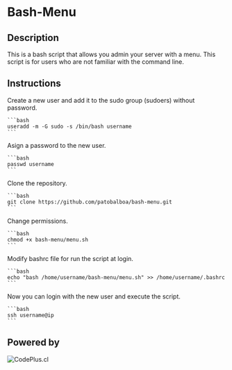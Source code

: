# Bash-Menu

## Description

This is a bash script that allows you admin your server with a menu.
This script is for users who are not familiar with the command line.


## Instructions

  Create a new user and add it to the sudo group (sudoers) without password.
    
    ```bash
    useradd -m -G sudo -s /bin/bash username
    ```

  Asign a password to the new user.
    
    ```bash
    passwd username
    ```

  Clone the repository.
    
    ```bash
    git clone https://github.com/patobalboa/bash-menu.git
    ```

  Change permissions.
    
    ```bash
    chmod +x bash-menu/menu.sh
    ```
  
  Modify bashrc file for run the script at login.
    
    ```bash
    echo "bash /home/username/bash-menu/menu.sh" >> /home/username/.bashrc
    ```
  
  Now you can login with the new user and execute the script.
    
    ```bash
    ssh username@ip
    ```
  


## Powered by

<picture>
  <source media="(prefers-color-scheme: dark)" srcset="https://www.codeplus.cl/wp-content/uploads/2022/06/codeplus_blanco_06.png">
  <source media="(prefers-color-scheme: light)" srcset="https://www.codeplus.cl/wp-content/uploads/2022/09/codeplus_06.png">
  <img alt="CodePlus.cl" src="https://www.codeplus.cl/wp-content/uploads/2022/06/codeplus_blanco_06.png">
</picture>

